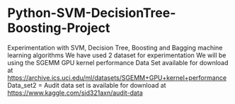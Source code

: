# Python-SVM-DecisionTree-Boosting-Project
Experimentation with SVM, Decision Tree, Boosting and Bagging machine learning algorithms
We have used 2 dataset for experimentation
We will be using the SGEMM GPU kernel performance Data Set available for download at
https://archive.ics.uci.edu/ml/datasets/SGEMM+GPU+kernel+performance
Data_set2 = Audit data set is available for download at https://www.kaggle.com/sid321axn/audit-data

